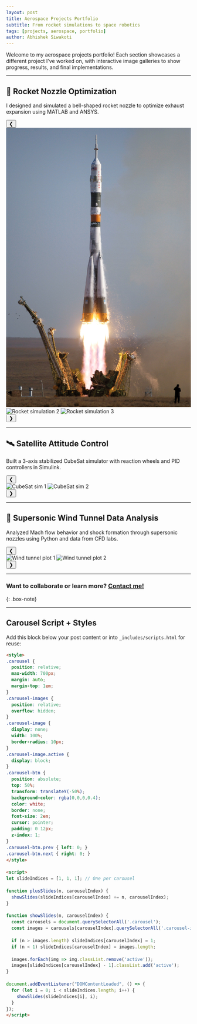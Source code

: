 ```yaml
---
layout: post
title: Aerospace Projects Portfolio
subtitle: From rocket simulations to space robotics
tags: [projects, aerospace, portfolio]
author: Abhishek Siwakoti
---
```


Welcome to my aerospace projects portfolio! Each section showcases a different project I’ve worked on, with interactive image galleries to show progress, results, and final implementations.

---

## 🚀 Rocket Nozzle Optimization

I designed and simulated a bell-shaped rocket nozzle to optimize exhaust expansion using MATLAB and ANSYS.

<div class="carousel" id="carousel-1">
  <button class="carousel-btn prev" onclick="plusSlides(-1, 0)">&#10094;</button>
  <div class="carousel-images">
    <img src="/assets/img/rocketimg1.png" class="carousel-image active" alt="Rocket simulation 1">
    <img src="/assets/img/rocketimg2.png" class="carousel-image" alt="Rocket simulation 2">
    <img src="/assets/img/rocketimg3.png" class="carousel-image" alt="Rocket simulation 3">
  </div>
  <button class="carousel-btn next" onclick="plusSlides(1, 0)">&#10095;</button>
</div>

---

## 🛰️ Satellite Attitude Control

Built a 3-axis stabilized CubeSat simulator with reaction wheels and PID controllers in Simulink.

<div class="carousel" id="carousel-2">
  <button class="carousel-btn prev" onclick="plusSlides(-1, 1)">&#10094;</button>
  <div class="carousel-images">
    <img src="/assets/img/satimg1.gif" class="carousel-image active" alt="CubeSat sim 1">
    <img src="/assets/img/satimg2.gif" class="carousel-image" alt="CubeSat sim 2">
  </div>
  <button class="carousel-btn next" onclick="plusSlides(1, 1)">&#10095;</button>
</div>

---

## 🛫 Supersonic Wind Tunnel Data Analysis

Analyzed Mach flow behavior and shock formation through supersonic nozzles using Python and data from CFD labs.

<div class="carousel" id="carousel-3">
  <button class="carousel-btn prev" onclick="plusSlides(-1, 2)">&#10094;</button>
  <div class="carousel-images">
    <img src="/assets/img/windimg1.jpg" class="carousel-image active" alt="Wind tunnel plot 1">
    <img src="/assets/img/windimg2.jpg" class="carousel-image" alt="Wind tunnel plot 2">
  </div>
  <button class="carousel-btn next" onclick="plusSlides(1, 2)">&#10095;</button>
</div>

---

### Want to collaborate or learn more? [Contact me!](/my-email)
{: .box-note}

---

## Carousel Script + Styles

Add this block below your post content or into `_includes/scripts.html` for reuse:

```html
<style>
.carousel {
  position: relative;
  max-width: 700px;
  margin: auto;
  margin-top: 1em;
}
.carousel-images {
  position: relative;
  overflow: hidden;
}
.carousel-image {
  display: none;
  width: 100%;
  border-radius: 10px;
}
.carousel-image.active {
  display: block;
}
.carousel-btn {
  position: absolute;
  top: 50%;
  transform: translateY(-50%);
  background-color: rgba(0,0,0,0.4);
  color: white;
  border: none;
  font-size: 2em;
  cursor: pointer;
  padding: 0 12px;
  z-index: 1;
}
.carousel-btn.prev { left: 0; }
.carousel-btn.next { right: 0; }
</style>

<script>
let slideIndices = [1, 1, 1]; // One per carousel

function plusSlides(n, carouselIndex) {
  showSlides(slideIndices[carouselIndex] += n, carouselIndex);
}

function showSlides(n, carouselIndex) {
  const carousels = document.querySelectorAll('.carousel');
  const images = carousels[carouselIndex].querySelectorAll('.carousel-image');

  if (n > images.length) slideIndices[carouselIndex] = 1;
  if (n < 1) slideIndices[carouselIndex] = images.length;

  images.forEach(img => img.classList.remove('active'));
  images[slideIndices[carouselIndex] - 1].classList.add('active');
}

document.addEventListener("DOMContentLoaded", () => {
  for (let i = 0; i < slideIndices.length; i++) {
    showSlides(slideIndices[i], i);
  }
});
</script>
